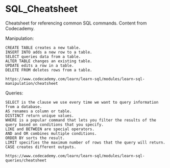 # SQL_Cheatsheet
Cheatsheet for referencing common SQL commands. Content from Codecademy. 

Manipulation:

    CREATE TABLE creates a new table.
    INSERT INTO adds a new row to a table.
    SELECT queries data from a table.
    ALTER TABLE changes an existing table.
    UPDATE edits a row in a table.
    DELETE FROM deletes rows from a table.

    https://www.codecademy.com/learn/learn-sql/modules/learn-sql-manipulation/cheatsheet

Queries:

    SELECT is the clause we use every time we want to query information from a database.
    AS renames a column or table.
    DISTINCT return unique values.
    WHERE is a popular command that lets you filter the results of the query based on conditions that you specify.
    LIKE and BETWEEN are special operators.
    AND and OR combines multiple conditions.
    ORDER BY sorts the result.
    LIMIT specifies the maximum number of rows that the query will return.
    CASE creates different outputs.

    https://www.codecademy.com/learn/learn-sql/modules/learn-sql-queries/cheatsheet